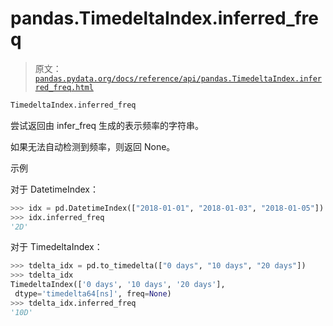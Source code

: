 # pandas.TimedeltaIndex.inferred_freq

> 原文：[`pandas.pydata.org/docs/reference/api/pandas.TimedeltaIndex.inferred_freq.html`](https://pandas.pydata.org/docs/reference/api/pandas.TimedeltaIndex.inferred_freq.html)

```py
TimedeltaIndex.inferred_freq
```

尝试返回由 infer_freq 生成的表示频率的字符串。

如果无法自动检测到频率，则返回 None。

示例

对于 DatetimeIndex：

```py
>>> idx = pd.DatetimeIndex(["2018-01-01", "2018-01-03", "2018-01-05"])
>>> idx.inferred_freq
'2D' 
```

对于 TimedeltaIndex：

```py
>>> tdelta_idx = pd.to_timedelta(["0 days", "10 days", "20 days"])
>>> tdelta_idx
TimedeltaIndex(['0 days', '10 days', '20 days'],
 dtype='timedelta64[ns]', freq=None)
>>> tdelta_idx.inferred_freq
'10D' 
```
